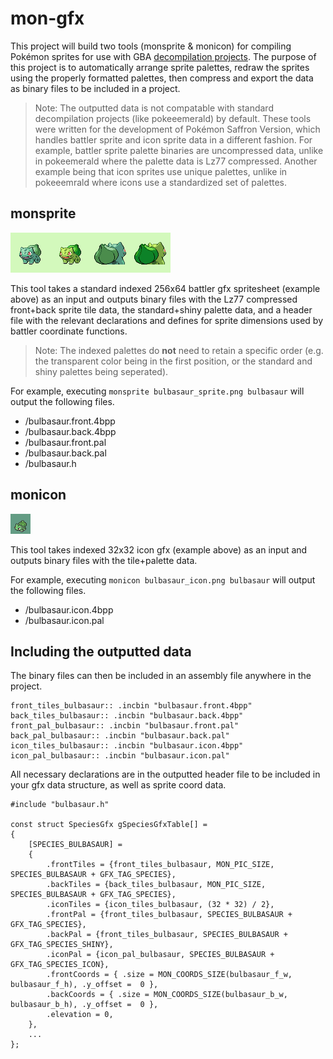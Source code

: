 # mon-gfx

This project will build two tools (monsprite & monicon) for compiling Pokémon sprites for use with GBA [decompilation projects](https://github.com/pret).
The purpose of this project is to automatically arrange sprite palettes, redraw the sprites using the properly formatted palettes, then compress and export the data as binary files to be included in a project.

> Note: The outputted data is not compatable with standard decompilation projects (like pokeeemerald) by default. These tools were written for the development of Pokémon Saffron Version, which handles battler sprite and icon sprite data in a different fashion. For example, battler sprite palette binaries are uncompressed data, unlike in pokeemerald where the palette data is Lz77 compressed. Another example being that icon sprites use unique palettes, unlike in pokeeemrald where icons use a standardized set of palettes.

## monsprite

![Alt text](bulbasaur_sprite.png)

This tool takes a standard indexed 256x64 battler gfx spritesheet (example above) as an input and outputs binary files with the Lz77 compressed front+back sprite tile data, the standard+shiny palette data, and a header file with the relevant declarations and defines for sprite dimensions used by battler coordinate functions.
> Note: The indexed palettes do **not** need to retain a specific order (e.g. the transparent color being in the first position, or the standard and shiny palettes being seperated).

For example, executing ```monsprite bulbasaur_sprite.png bulbasaur``` will output the following files.
- /bulbasaur.front.4bpp
- /bulbasaur.back.4bpp
- /bulbasaur.front.pal
- /bulbasaur.back.pal
- /bulbasaur.h

## monicon

![Alt text](bulbasaur_icon.png)

This tool takes indexed 32x32 icon gfx (example above) as an input and outputs binary files with the tile+palette data.

For example, executing ```monicon bulbasaur_icon.png bulbasaur``` will output the following files.
- /bulbasaur.icon.4bpp
- /bulbasaur.icon.pal

## Including the outputted data

The binary files can then be included in an assembly file anywhere in the project.
```
front_tiles_bulbasaur:: .incbin "bulbasaur.front.4bpp"
back_tiles_bulbasaur:: .incbin "bulbasaur.back.4bpp"
front_pal_bulbasaur:: .incbin "bulbasaur.front.pal"
back_pal_bulbasaur:: .incbin "bulbasaur.back.pal"
icon_tiles_bulbasaur:: .incbin "bulbasaur.icon.4bpp"
icon_pal_bulbasaur:: .incbin "bulbasaur.icon.pal"
```

All necessary declarations are in the outputted header file to be included in your gfx data structure, as well as sprite coord data.
```
#include "bulbasaur.h"

const struct SpeciesGfx gSpeciesGfxTable[] =
{
    [SPECIES_BULBASAUR] =
    {
        .frontTiles = {front_tiles_bulbasaur, MON_PIC_SIZE, SPECIES_BULBASAUR + GFX_TAG_SPECIES},
        .backTiles = {back_tiles_bulbasaur, MON_PIC_SIZE, SPECIES_BULBASAUR + GFX_TAG_SPECIES},
        .iconTiles = {icon_tiles_bulbasaur, (32 * 32) / 2},
        .frontPal = {front_tiles_bulbasaur, SPECIES_BULBASAUR + GFX_TAG_SPECIES},
        .backPal = {front_tiles_bulbasaur, SPECIES_BULBASAUR + GFX_TAG_SPECIES_SHINY},
        .iconPal = {icon_pal_bulbasaur, SPECIES_BULBASAUR + GFX_TAG_SPECIES_ICON},
        .frontCoords = { .size = MON_COORDS_SIZE(bulbasaur_f_w, bulbasaur_f_h), .y_offset =  0 },
        .backCoords = { .size = MON_COORDS_SIZE(bulbasaur_b_w, bulbasaur_b_h), .y_offset =  0 },
        .elevation = 0,
    },
    ...
};
```
